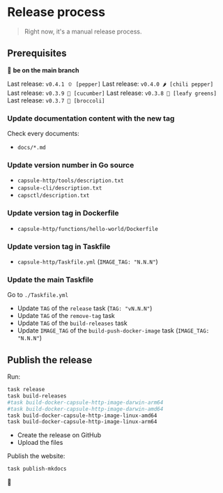 # Release process

> Right now, it's a manual release process.

## Prerequisites

👋 **be on the main branch**

Last release: `v0.4.1 🫑 [pepper]`
Last release: `v0.4.0 🌶️ [chili pepper]`
Last release: `v0.3.9 🥒 [cucumber]`
Last release: `v0.3.8 🥬 [leafy greens]` 
Last release: `v0.3.7 🥦 [broccoli]`

### Update documentation content with the new tag

Check every documents:
- `docs/*.md`

### Update version number in Go source

- `capsule-http/tools/description.txt`
- `capsule-cli/description.txt`
- `capsctl/description.txt`

### Update version tag in Dockerfile

- `capsule-http/functions/hello-world/Dockerfile`

### Update version tag in Taskfile

- `capsule-http/Taskfile.yml` (`IMAGE_TAG: "N.N.N"`)

### Update the main Taskfile

Go to `./Taskfile.yml`

- Update `TAG` of the `release` task (`TAG: "vN.N.N"`)
- Update `TAG` of the `remove-tag` task
- Update `TAG` of the `build-releases` task
- Update `IMAGE_TAG` of the `build-push-docker-image` task (`IMAGE_TAG: "N.N.N"`)

## Publish the release

Run:

```bash
task release
task build-releases
#task build-docker-capsule-http-image-darwin-arm64
#task build-docker-capsule-http-image-darwin-amd64
task build-docker-capsule-http-image-linux-amd64
task build-docker-capsule-http-image-linux-arm64
```

- Create the release on GitHub
- Upload the files

Publish the website:

```bash
task publish-mkdocs
```

🎉